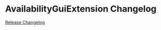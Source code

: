 # AvailabilityGuiExtension Changelog

[Release Changelog](https://github.com/spryker/availability-gui-extension/releases)
